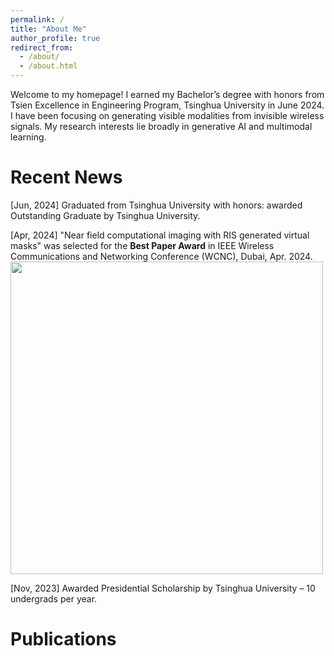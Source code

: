 ```yaml
---
permalink: /
title: "About Me"
author_profile: true
redirect_from: 
  - /about/
  - /about.html
---
```


Welcome to my homepage! I earned my Bachelor’s degree with honors from Tsien Excellence in Engineering Program, Tsinghua University in June 2024. I have been focusing on generating visible modalities from invisible wireless signals. My research interests lie broadly in generative AI and multimodal learning. 


Recent News
======
[Jun, 2024] Graduated from Tsinghua University with honors: awarded Outstanding Graduate by Tsinghua University.

[Apr, 2024] "Near field computational imaging with RIS generated virtual masks" was selected for the **Best Paper Award** in  IEEE Wireless Communications and Networking Conference (WCNC), Dubai, Apr. 2024.
<br/><img src='/images/bestpaper.jpg' width= "500"> 


[Nov, 2023] Awarded Presidential Scholarship by Tsinghua University – 10 undergrads per year.

Publications
======







